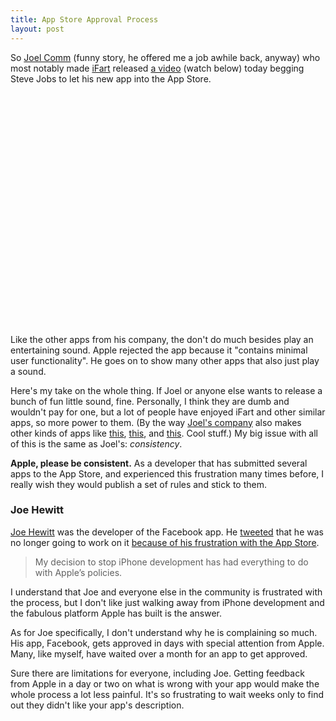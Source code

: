```yaml
---
title: App Store Approval Process
layout: post
---
```


So [Joel Comm](http://www.joelcomm.com/) (funny story, he offered me a job awhile back, anyway) who most notably made [iFart](http://itunes.apple.com/us/app/ifart-mobile-1-fart-machine-updated/id293760823?mt=8) released [a video](http://www.youtube.com/watch?v=kDAb64GwFbo) (watch below) today begging Steve Jobs to let his new app into the App Store.

<div class="video youtube wide"><object width="620" height="372"><param name="movie" value="http://www.youtube.com/v/kDAb64GwFbo&amp;hl=en_US&amp;fs=1&amp;rel=0&amp;hd=1"></param><param name="allowFullScreen" value="true"></param><param name="allowscriptaccess" value="always"></param><embed src="http://www.youtube.com/v/kDAb64GwFbo&amp;hl=en_US&amp;fs=1&amp;rel=0&amp;hd=1" type="application/x-shockwave-flash" allowscriptaccess="always" allowfullscreen="true" width="620" height="372"></embed></object></div>

Like the other apps from his company, the don't do much besides play an entertaining sound. Apple rejected the app because it "contains minimal user functionality". He goes on to show many other apps that also just play a sound.

Here's my take on the whole thing. If Joel or anyone else wants to release a bunch of fun little sound, fine. Personally, I think they are dumb and wouldn't pay for one, but a lot of people have enjoyed iFart and other similar apps, so more power to them. (By the way [Joel's company](http://infomediainc.com/) also makes other kinds of apps like [this](http://www.ivotemobile.com/), [this](http://www.gamedock.com/), and [this](http://mobilesyndicationsolutions.com/). Cool stuff.) My big issue with all of this is the same as Joel's: *consistency*.

**Apple, please be consistent.** As a developer that has submitted several apps to the App Store, and experienced this frustration many times before, I really wish they would publish a set of rules and stick to them.

### Joe Hewitt

[Joe Hewitt](http://joehewitt.com/) was the developer of the Facebook app. He [tweeted](http://twitter.com/joehewitt/status/5631765190) that he was no longer going to work on it [because of his frustration with the App Store](http://www.techcrunch.com/2009/11/11/joe-hewitt-developer-of-facebooks-massively-popular-iphone-app-quits-the-project/).

> My decision to stop iPhone development has had everything to do with Apple’s policies.

I understand that Joe and everyone else in the community is frustrated with the process, but I don't like just walking away from iPhone development and the fabulous platform Apple has built is the answer.

As for Joe specifically, I don't understand why he is complaining so much. His app, Facebook, gets approved in days with special attention from Apple. Many, like myself, have waited over a month for an app to get approved.

Sure there are limitations for everyone, including Joe. Getting feedback from Apple in a day or two on what is wrong with your app would make the whole process a lot less painful. It's so frustrating to wait weeks only to find out they didn't like your app's description.


